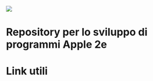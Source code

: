 ![](https://github.com/gviscoli/APPLE-2/00.ASSETS/images/apple-ii_logo.jpg)

# Repository per lo sviluppo di programmi Apple 2e

# Link utili
